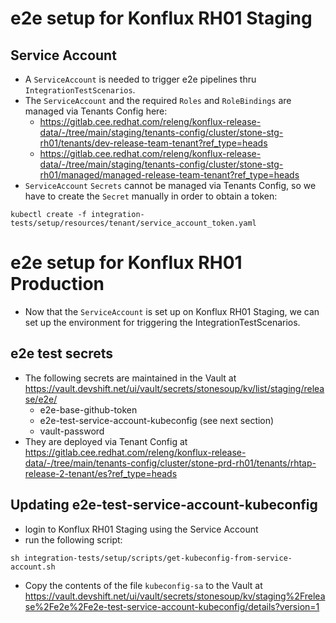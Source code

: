 # e2e setup for Konflux RH01 Staging
## Service Account
* A `ServiceAccount` is needed to trigger e2e pipelines thru `IntegrationTestScenarios`.
* The `ServiceAccount` and the required `Roles` and `RoleBindings` are managed via Tenants Config here:
  * https://gitlab.cee.redhat.com/releng/konflux-release-data/-/tree/main/staging/tenants-config/cluster/stone-stg-rh01/tenants/dev-release-team-tenant?ref_type=heads
  * https://gitlab.cee.redhat.com/releng/konflux-release-data/-/tree/main/staging/tenants-config/cluster/stone-stg-rh01/managed/managed-release-team-tenant?ref_type=heads
* `ServiceAccount` `Secrets` cannot be managed via Tenants Config, so we have to create the `Secret` manually in order to obtain a token:

```shell
kubectl create -f integration-tests/setup/resources/tenant/service_account_token.yaml
```

# e2e setup for Konflux RH01 Production
* Now that the `ServiceAccount` is set up on Konflux RH01 Staging, we can set up the environment for triggering the
IntegrationTestScenarios.
## e2e test secrets
* The following secrets are maintained in the Vault at https://vault.devshift.net/ui/vault/secrets/stonesoup/kv/list/staging/release/e2e/
  * e2e-base-github-token
  * e2e-test-service-account-kubeconfig (see next section)
  * vault-password
* They are deployed via Tenant Config at https://gitlab.cee.redhat.com/releng/konflux-release-data/-/tree/main/tenants-config/cluster/stone-prd-rh01/tenants/rhtap-release-2-tenant/es?ref_type=heads
## Updating e2e-test-service-account-kubeconfig
* login to Konflux RH01 Staging using the Service Account
* run the following script:

```shell
sh integration-tests/setup/scripts/get-kubeconfig-from-service-account.sh
```

* Copy the contents of the file `kubeconfig-sa` to the Vault at https://vault.devshift.net/ui/vault/secrets/stonesoup/kv/staging%2Frelease%2Fe2e%2Fe2e-test-service-account-kubeconfig/details?version=1
